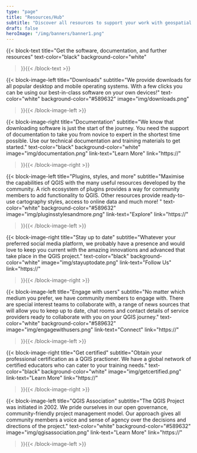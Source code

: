 ```yaml
---
type: "page"
title: "Resources/Hub"
subtitle: "Discover all resources to support your work with geospatial information"
draft: false
heroImage: "/img/banners/banner1.png"
---
```


{{< block-text
    title="Get the software, documentation, and further resources"
    text-color="black"
    background-color="white"
>}}{{< /block-text >}}

{{< block-image-left
    title="Downloads"
    subtitle="We provide downloads for all popular desktop and mobile operating systems. With a few clicks you can be using our best-in-class software on your own devices!"
    text-color="white"
    background-color="#589632"
    image="img/downloads.png"
>}}{{< /block-image-left >}}

{{< block-image-right
    title="Documentation"
    subtitle="We know that downloading software is just the start of the journey. You need the support of documentation to take you from novice to expert in the shortest time possible. Use our technical documentation and training materials to get started."
    text-color="black"
    background-color="white"
    image="img/documentation.png"
    link-text="Learn More"
    link="https://"
>}}{{< /block-image-right >}}

{{< block-image-left
    title="Plugins, styles, and more"
    subtitle="Maximise the capabilities of QGIS with the many useful resources developed by the community. A rich ecosystem of plugins provides a way for community members to add functionality to QGIS.  Other resources provide ready-to-use cartography styles, access to online data and much more! "
    text-color="white"
    background-color="#589632"
    image="img/pluginsstylesandmore.png"
    link-text="Explore"
    link="https://"
>}}{{< /block-image-left >}}

{{< block-image-right
    title="Stay up to date"
    subtitle="Whatever your preferred social media platform, we probably have a presence and would love to keep you current with the amazing innovations and advanced that take place in the QGIS project."
    text-color="black"
    background-color="white"
    image="img/stayuptodate.png"
    link-text="Follow Us"
    link="https://"
>}}{{< /block-image-right >}}

{{< block-image-left
    title="Engage with users"
    subtitle="No matter which medium you prefer, we have community members to engage with. There are special interest teams to collaborate with, a range of news sources that will allow you to keep up to date, chat rooms and contact details of service providers ready to collaborate with you on your QGIS journey."
    text-color="white"
    background-color="#589632"
    image="img/engagewithusers.png"
    link-text="Connect"
    link="https://"
>}}{{< /block-image-left >}}

{{< block-image-right
    title="Get certified"
    subtitle="Obtain your professional certification as a QGIS practioner. We have a global network of certified educators who can cater to your training needs."
    text-color="black"
    background-color="white"
    image="img/getcertified.png"
    link-text="Learn More"
    link="https://"
>}}{{< /block-image-right >}}

{{< block-image-left
    title="QGIS Association"
    subtitle="The QGIS Project was initiated in 2002. We pride ourselves in our open governance, community-friendly project management model. Our approach gives all community members a voice and sense of agency over the decisions and directions of the project."
    text-color="white"
    background-color="#589632"
    image="img/qgisassociation.png"
    link-text="Learn More"
    link="https://"
>}}{{< /block-image-left >}}
